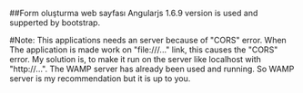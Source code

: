 ##Form oluşturma web sayfası
Angularjs 1.6.9 version is used and supperted by bootstrap.

#Note:
This applications needs an server because of "CORS" error. When The application is made work on "file:///..." link, this causes the "CORS" error. My solution is, to make it run on the server like localhost with "http://...". The WAMP server has already been used and running. So WAMP server is my recommendation but it is up to you.

